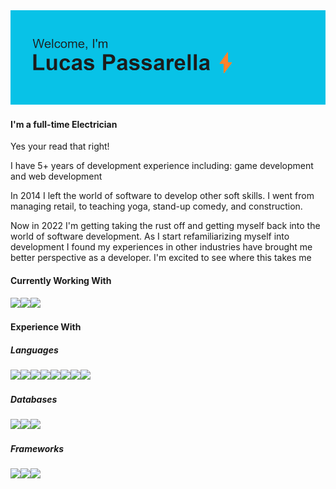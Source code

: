 <img src="header.png">

#### I'm a full-time Electrician
<p>Yes your read that right!</p>
<p>I have 5+ years of development experience including: game development and web development</p>
<p>In 2014 I left the world of software to develop other soft skills. I went from managing retail, to teaching yoga, stand-up comedy, and construction.</p>
<p>Now in 2022 I'm getting taking the rust off and getting myself back into the world of software development. As I start refamiliarizing myself into development I found my experiences in other industries have brought me better perspective as a developer. I'm excited to see where this takes me</p> 

#### Currently Working With
<img src="https://img.shields.io/badge/Ruby_on_Rails-CC0000?style=for-the-badge&logo=ruby-on-rails&logoColor=white" ><img src="https://img.shields.io/badge/Bootstrap-563D7C?style=for-the-badge&logo=bootstrap&logoColor=white" ><img src="https://img.shields.io/badge/PostgreSQL-316192?style=for-the-badge&logo=postgresql&logoColor=white">

#### Experience With
##### Languages
<img src="https://img.shields.io/badge/C-00599C?style=for-the-badge&logo=c&logoColor=white"><img src="https://img.shields.io/badge/C%23-239120?style=for-the-badge&logo=c-sharp&logoColor=white"><img src="https://img.shields.io/badge/C%2B%2B-00599C?style=for-the-badge&logo=c%2B%2B&logoColor=white"><img src ="https://img.shields.io/badge/HTML5-E34F26?style=for-the-badge&logo=html5&logoColor=white"><img src="https://img.shields.io/badge/Java-ED8B00?style=for-the-badge&logo=java&logoColor=white"><img src="https://img.shields.io/badge/JavaScript-323330?style=for-the-badge&logo=javascript&logoColor=F7DF1E"><img src="https://img.shields.io/badge/PHP-777BB4?style=for-the-badge&logo=php&logoColor=white"><img src="https://img.shields.io/badge/Ruby-CC342D?style=for-the-badge&logo=ruby&logoColor=white">

##### Databases
<img src="https://img.shields.io/badge/MySQL-005C84?style=for-the-badge&logo=mysql&logoColor=white"><img src="	https://img.shields.io/badge/PostgreSQL-316192?style=for-the-badge&logo=postgresql&logoColor=white"><img src="https://img.shields.io/badge/SQLite-07405E?style=for-the-badge&logo=sqlite&logoColor=white">

##### Frameworks
<img src="https://img.shields.io/badge/.NET-512BD4?style=for-the-badge&logo=dotnet&logoColor=white"><img src="https://img.shields.io/badge/Bootstrap-563D7C?style=for-the-badge&logo=bootstrap&logoColor=white"><img src="https://img.shields.io/badge/Unity-100000?style=for-the-badge&logo=unity&logoColor=white">
